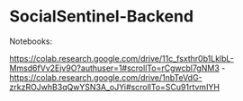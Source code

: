 # SocialSentinel-Backend
Notebooks:

https://colab.research.google.com/drive/11c_fsxthr0b1LklbL-Mmsd6fVv2Ejv9O?authuser=1#scrollTo=rCgwcbl7gNM3
-https://colab.research.google.com/drive/1nbTeVdG-zrkzROJwhB3qQwYSN3A_oJYi#scrollTo=SCu91rtvmIYH
